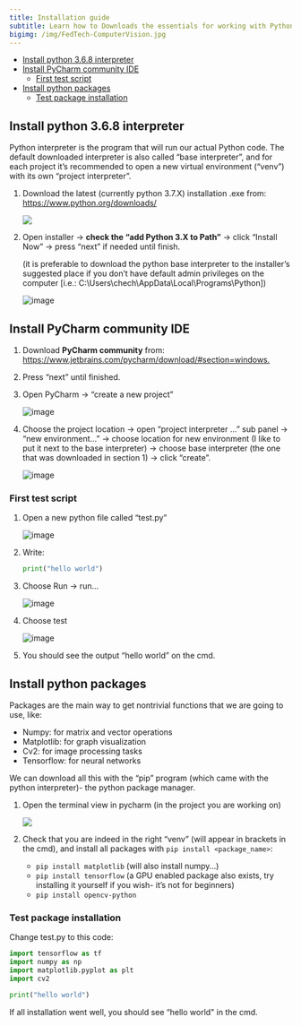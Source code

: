 ```yaml
---
title: Installation guide
subtitle: Learn how to Downloads the essentials for working with Python from your own computer
bigimg: /img/FedTech-ComputerVision.jpg
---
```

 
- [Install python 3.6.8 interpreter](#install-python-368-interpreter)
- [Install PyCharm community IDE](#install-pycharm-community-ide)
  - [First test script](#first-test-script)
- [Install python packages](#install-python-packages)
  - [Test package installation](#test-package-installation)

## Install python 3.6.8 interpreter

Python interpreter is the program that will run our actual Python code. The default downloaded interpreter is also called “base interpreter”, and for each project it’s recommended to open a new virtual environment (“venv”) with its own “project interpreter”.

1. Download the latest (currently python 3.7.X) installation .exe from: <https://www.python.org/downloads/> 
   
    ![](images/2019-09-22-12-51-50.png)

2. Open installer -> **check the “add Python 3.X to Path”** -> click “Install Now” -> press “next” if needed until finish.
   
    (it is preferable to download the python base interpreter to the installer’s suggested place if you don’t have default admin privileges on the computer [i.e.: C:\Users\chech\AppData\Local\Programs\Python])

    ![image](images/python_installer_1.png)

## Install PyCharm community IDE

1. Download **PyCharm community** from: <https://www.jetbrains.com/pycharm/download/#section=windows.>
2. Press “next” until finished.
3. Open PyCharm -> “create a new project” 
  
    ![image](images/pycharm_welcome_screen.png)

4. Choose the project location -> open “project interpreter …” sub panel -> “new environment…” -> choose location for new environment (I like to put it next to the base interpreter) -> choose base interpreter (the one that was downloaded in section 1) -> click “create”.
   
    ![image](images/pycharm_new_proj_screen.png)

### First test script

1. Open a new python file called “test.py”

    ![image](images/pycharm_new_file_screen.png)

2. Write:

    ```python
    print("hello world")
    ```

3. Choose Run -> run…
   
    ![image](images/pycharm_run_script.png)

4. Choose test

    ![image](images/pycharm_run_script_config.png)

5. You should see the output “hello world” on the cmd.

## Install python packages

Packages are the main way to get nontrivial functions that we are going to use, like:

- Numpy: for matrix and vector operations
- Matplotlib: for graph visualization
- Cv2: for image processing tasks
- Tensorflow: for neural networks

We can download all this with the “pip” program (which came with the python interpreter)- the python package manager.

1. Open the terminal view in pycharm (in the project you are working on)
   
   ![](images/2019-09-22-12-57-48.png)

2. Check that you are indeed in the right “venv” (will appear in brackets in the cmd), and install all packages with `pip install <package_name>`:
   - `pip install matplotlib` (will also install numpy…)
   - `pip install tensorflow` (a GPU enabled package also exists, try installing it yourself if you wish- it’s not for beginners)
   - `pip install opencv-python`

### Test package installation

Change test.py to this code:

```python
import tensorflow as tf
import numpy as np
import matplotlib.pyplot as plt
import cv2

print("hello world")
```

If all installation went well, you should see  “hello world" in the cmd.
